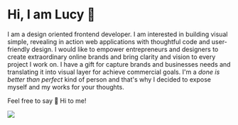 # Hi, I am Lucy 👋

I am a design oriented frontend developer. I am interested in building visual simple, revealing in action web applications with thoughtful code and user-friendly design. I would like to empower entrepreneurs and designers to create extraordinary online brands and bring clarity and vision to every project I work on. I have a gift for capture brands and businesses needs and translating it into visual layer for achieve commercial goals. I'm a *done is better than perfect* kind of person and that's why I decided to expose myself and my works for your thoughts.

Feel free to say 💬  Hi to me!

<img src='https://avataaars.io/?avatarStyle=Circle&topType=LongHairStraight&accessoriesType=Round&hairColor=BrownDark&facialHairType=Blank&clotheType=Hoodie&clotheColor=Blue03&eyeType=Happy&eyebrowType=DefaultNatural&mouthType=Default&skinColor=Pale'/>
